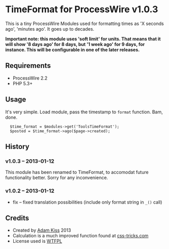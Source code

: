 # TimeFormat for ProcessWire v1.0.3

This is a tiny ProcessWire Modules used for formatting times as 'X seconds ago', 'minutes ago'. It goes up to decades.

**Important note: this module uses 'soft limit' for units. That means that it will show '8 days ago' for 8 days, but '1 week ago' for 9 days, for instance. This will be configurable in one of the later releases.**

## Requirements

* ProcessWire 2.2
* PHP 5.3+

## Usage

It's very simple. Load module, pass the timestamp to `format` function. Bam, done.

```
  $time_format = $modules->get('ToolsTimeFormat');
  $posted = $time_format->ago($page->created);
```

## History

### v1.0.3 – 2013-01-12

This module has been renamed to TimeFormat, to accomodat future functionality better. Sorry for any inconvenience.

### v1.0.2 – 2013-01-12

* fix – fixed translation possibilities (include only format string in `_()` call)


## Credits

* Created by [Adam Kiss](http://adamkiss.com) 2013
* Calculation is a much improved function found at [css-tricks.com](http://css-tricks.com/snippets/php/time-ago-function/)
* License used is [WTFPL](http://www.wtfpl.net/)